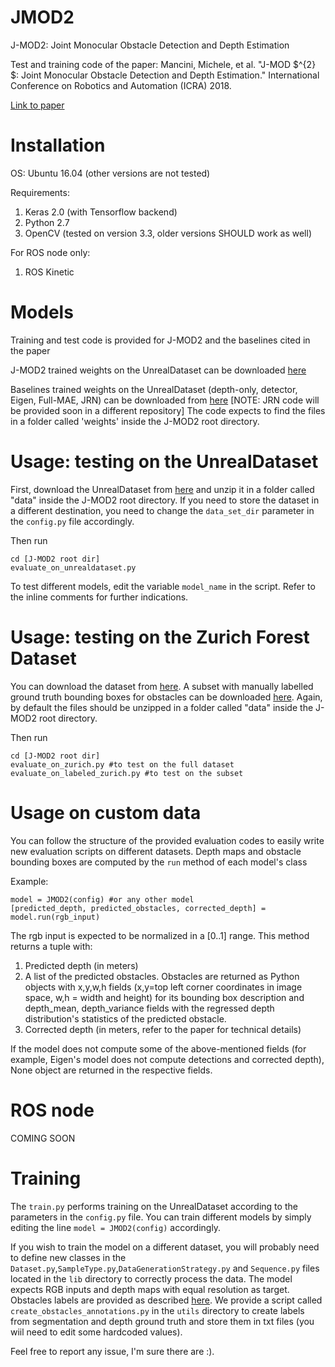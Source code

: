 # JMOD2
J-MOD2: Joint Monocular Obstacle Detection and Depth Estimation

Test and training code of the paper: Mancini, Michele, et al. "J-MOD $^{2} $: Joint Monocular Obstacle Detection and Depth Estimation." International Conference on Robotics and Automation (ICRA) 2018.


[Link to paper](http://www.sira.diei.unipg.it/supplementary/jmod2_ral2018/JMOD2.pdf "Paper PDF")

# Installation

OS: Ubuntu 16.04 (other versions are not tested)

Requirements:
1. Keras 2.0 (with Tensorflow backend)
2. Python 2.7
3. OpenCV (tested on version 3.3, older versions SHOULD work as well)

For ROS node only:
1. ROS Kinetic

# Models

Training and test code is provided for J-MOD2 and the baselines cited in the paper

J-MOD2 trained weights on the UnrealDataset can be downloaded [here](http://www.sira.diei.unipg.it/supplementary/jmod2_ral2018/jmod2.hdf5)

Baselines trained weights on the UnrealDataset (depth-only, detector, Eigen, Full-MAE, JRN) can be downloaded from [here](http://www.sira.diei.unipg.it/supplementary/jmod2_ral2018/jmod2_baselines.tar.gz)
[NOTE: JRN code will be provided soon in a different repository]
The code expects to find the files in a folder called 'weights' inside the J-MOD2 root directory.

# Usage: testing on the UnrealDataset

First, download the UnrealDataset from [here](https://isar.unipg.it/index.php?option=com_content&view=article&id=53:unrealdataset&catid=17&Itemid=212) and unzip it in a folder called "data" inside the J-MOD2 root directory. 
If you need to store the dataset in a different destination, you need to change the `data_set_dir` parameter in the `config.py` file accordingly.

Then run
```
cd [J-MOD2 root dir]
evaluate_on_unrealdataset.py
```

To test different models, edit the variable `model_name` in the script. Refer to the inline comments for further indications. 

# Usage: testing on the Zurich Forest Dataset

You can download the dataset from [here](http://www.sira.diei.unipg.it/supplementary/ral2016/zurich_test_set.tar.gz). A subset with manually labelled ground truth bounding boxes for obstacles can be downloaded [here](http://www.sira.diei.unipg.it/supplementary/jmod2_ral2018/zurich_forest_dataset_with_obs_label.npy). Again, by default the files should be unzipped in a folder called "data" inside the J-MOD2 root directory.

Then run
```
cd [J-MOD2 root dir]
evaluate_on_zurich.py #to test on the full dataset
evaluate_on_labeled_zurich.py #to test on the subset
```
# Usage on custom data

You can follow the structure of the provided evaluation codes to easily write new evaluation scripts on different datasets. Depth maps and obstacle bounding boxes are computed by the `run` method of each model's class

Example:
```
model = JMOD2(config) #or any other model
[predicted_depth, predicted_obstacles, corrected_depth] = model.run(rgb_input) 
```
The rgb input is expected to be normalized in a [0..1] range. This method returns a tuple with:
1. Predicted depth (in meters)
2. A list of the predicted obstacles. Obstacles are returned as Python objects with x,y,w,h fields (x,y=top left corner coordinates in image space, w,h = width and height)  for its bounding box description and depth_mean, depth_variance fields with the regressed depth distribution's statistics of the predicted obstacle.
3. Corrected depth (in meters, refer to the paper for technical details)

If the model does not compute some of the above-mentioned fields (for example, Eigen's model does not compute detections and corrected depth), None object are returned in the respective fields.

# ROS node

COMING SOON

# Training

The `train.py` performs training on the UnrealDataset according to the parameters in the `config.py` file.
You can train different models by simply editing the line `model = JMOD2(config)` accordingly.

If you wish to train the model on a different dataset, you will probably need to define
new classes in the `Dataset.py`,`SampleType.py`,`DataGenerationStrategy.py` and `Sequence.py` files located in
the `lib` directory to correctly process the data. The model expects RGB inputs 
and depth maps with equal resolution as target. Obstacles labels are provided as 
described [here](https://isar.unipg.it/index.php?option=com_content&view=article&id=53:unrealdataset&catid=17&Itemid=212).
We provide a script called `create_obstacles_annotations.py` in the `utils` directory to create
labels from segmentation and depth ground truth and store them in txt files (you wiil
need to edit some hardcoded values).

Feel free to report any issue, I'm sure there are :). 
